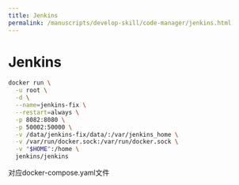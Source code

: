 ```yaml
---
title: Jenkins
permalink: /manuscripts/develop-skill/code-manager/jenkins.html
---
```


# Jenkins


```bash
docker run \
  -u root \
  -d \
  --name=jenkins-fix \
  --restart=always \
  -p 8082:8080 \
  -p 50002:50000 \
  -v /data/jenkins-fix/data/:/var/jenkins_home \
  -v /var/run/docker.sock:/var/run/docker.sock \
  -v "$HOME":/home \
  jenkins/jenkins
```

对应docker-compose.yaml文件
